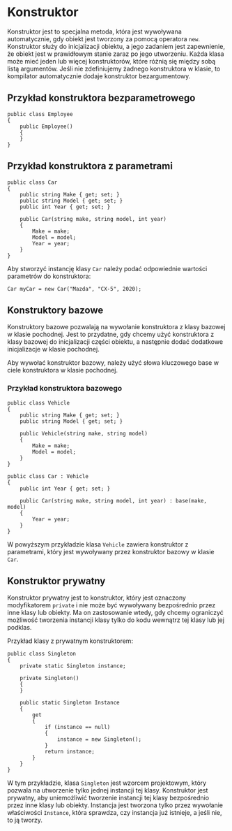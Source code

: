 # Konstruktor

Konstruktor jest to specjalna metoda, która jest wywoływana automatycznie, gdy obiekt jest tworzony za pomocą operatora `new`. Konstruktor służy do inicjalizacji obiektu, a jego zadaniem jest zapewnienie, że obiekt jest w prawidłowym stanie zaraz po jego utworzeniu. Każda klasa może mieć jeden lub więcej konstruktorów, które różnią się między sobą listą argumentów. Jeśli nie zdefiniujemy żadnego konstruktora w klasie, to kompilator automatycznie dodaje konstruktor bezargumentowy.

## Przykład konstruktora bezparametrowego

```
public class Employee
{
    public Employee()
    {
    }
}
```

## Przykład konstruktora z parametrami

```
public class Car
{
    public string Make { get; set; }
    public string Model { get; set; }
    public int Year { get; set; }

    public Car(string make, string model, int year)
    {
        Make = make;
        Model = model;
        Year = year;
    }
}
```

Aby stworzyć instancję klasy `Car` należy podać odpowiednie wartości parametrów do konstruktora:

```
Car myCar = new Car("Mazda", "CX-5", 2020);
```

## Konstruktory bazowe
Konstruktory bazowe pozwalają na wywołanie konstruktora z klasy bazowej w klasie pochodnej. Jest to przydatne, gdy chcemy użyć konstruktora z klasy bazowej do inicjalizacji części obiektu, a następnie dodać dodatkowe inicjalizacje w klasie pochodnej.

Aby wywołać konstruktor bazowy, należy użyć słowa kluczowego base w ciele konstruktora w klasie pochodnej.

### Przykład konstruktora bazowego
```
public class Vehicle
{
    public string Make { get; set; }
    public string Model { get; set; }

    public Vehicle(string make, string model)
    {
        Make = make;
        Model = model;
    }
}

public class Car : Vehicle
{
    public int Year { get; set; }

    public Car(string make, string model, int year) : base(make, model)
    {
        Year = year;
    }
}
```

W powyższym przykładzie klasa `Vehicle` zawiera konstruktor z parametrami, który jest wywoływany przez konstruktor bazowy w klasie `Car`.

## Konstruktor prywatny

Konstruktor prywatny jest to konstruktor, który jest oznaczony modyfikatorem `private` i nie może być wywoływany bezpośrednio przez inne klasy lub obiekty. Ma on zastosowanie wtedy, gdy chcemy ograniczyć możliwość tworzenia instancji klasy tylko do kodu wewnątrz tej klasy lub jej podklas.

Przykład klasy z prywatnym konstruktorem:

```
public class Singleton
{
    private static Singleton instance;

    private Singleton()
    {
    }

    public static Singleton Instance
    {
        get
        {
            if (instance == null)
            {
                instance = new Singleton();
            }
            return instance;
        }
    }
}
```

W tym przykładzie, klasa `Singleton` jest wzorcem projektowym, który pozwala na utworzenie tylko jednej instancji tej klasy. Konstruktor jest prywatny, aby uniemożliwić tworzenie instancji tej klasy bezpośrednio przez inne klasy lub obiekty. Instancja jest tworzona tylko przez wywołanie właściwości `Instance`, która sprawdza, czy instancja już istnieje, a jeśli nie, to ją tworzy.